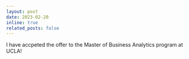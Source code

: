 ```yaml
---
layout: post
date: 2023-02-20
inline: true
related_posts: false
---
```


I have accpeted the offer to the Master of Business Analytics program at UCLA!
